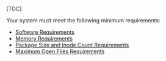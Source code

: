 [TOC]

Your system must meet the following minimum requirements:

- [Software Requirements]($SoftwareRequirements)
- [Memory Requirements]($MemoryRequirements)
- [Package Size and Inode Count Requirements]($PackageSizeAndInodeCountRequirements)
- [Maximum Open Files Requirements]($MaximumOpenFilesRequirements)
